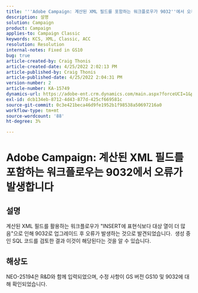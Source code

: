 ```yaml
---
title: '''Adobe Campaign: 계산된 XML 필드를 포함하는 워크플로우가 9032''에서 오류가 발생했습니다.'
description: 설명
solution: Campaign
product: Campaign
applies-to: Campaign Classic
keywords: KCS, XML, Classic, ACC
resolution: Resolution
internal-notes: Fixed in GS10
bug: true
article-created-by: Craig Thonis
article-created-date: 4/25/2022 2:02:13 PM
article-published-by: Craig Thonis
article-published-date: 4/25/2022 2:04:31 PM
version-number: 2
article-number: KA-15749
dynamics-url: https://adobe-ent.crm.dynamics.com/main.aspx?forceUCI=1&pagetype=entityrecord&etn=knowledgearticle&id=f47c8248-a0c4-ec11-a7b6-0022480a1ec2
exl-id: dcb134eb-8712-4d43-877d-425cf669581c
source-git-commit: 0c3e421beca46d9fe1952b1f98538a50697216a0
workflow-type: tm+mt
source-wordcount: '88'
ht-degree: 3%

---
```


# Adobe Campaign: 계산된 XML 필드를 포함하는 워크플로우는 9032에서 오류가 발생합니다

## 설명


계산된 XML 필드를 활용하는 워크플로우가 &quot;INSERT에 표현식보다 대상 열이 더 많음&quot;으로 인해 9032로 업그레이드 후 오류가 발생하는 것으로 발견되었습니다.  생성 중인 SQL 코드를 검토한 결과 이것이 해당된다는 것을 알 수 있습니다.


## 해상도


NEO-25194은 R&amp;D와 함께 입력되었으며, 수정 사항이 GS 버전 GS10 및 9032에 대해 확인되었습니다.
